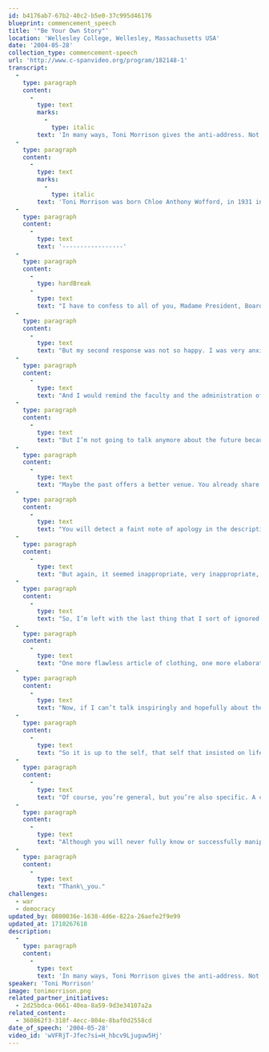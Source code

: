 ```yaml
---
id: b4176ab7-67b2-40c2-b5e0-37c995d46176
blueprint: commencement_speech
title: '"Be Your Own Story"'
location: 'Wellesley College, Wellesley, Massachusetts USA'
date: '2004-05-28'
collection_type: commencement-speech
url: 'http://www.c-spanvideo.org/program/182148-1'
transcript:
  -
    type: paragraph
    content:
      -
        type: text
        marks:
          -
            type: italic
        text: 'In many ways, Toni Morrison gives the anti-address. Not only does she dispense with the clichés and platitudes we hear in 98% of commencement addresses, but she tells us why they are entirely inappropriate for the occasion. The future is not yours; the past is ever-changing; if you need someone else to tell you what to do about the catastrophe of the present, then this education was in vain; these are not the best years of your life. She inspires us in a way that those standard commencement addresses never could. She is respectful of the individuality of the next generation, refreshingly honest about the mess the world is in, but optimistic about the individuals setting out. Her address reminds us that only when we question what is expected of us, only when we are willing to throw that away and act from our own hearts, only then do we create true beauty; only then can we inspire others and begin to change the world.'
  -
    type: paragraph
    content:
      -
        type: text
        marks:
          -
            type: italic
        text: 'Toni Morrison was born Chloe Anthony Wofford, in 1931 in Lorain (Ohio), the second of four children in a black working-class family. She displayed an early interest in literature and studied humanities at Howard and Cornell Universities, followed by an academic career at Texas Southern University, Howard University, Yale, and since 1989, a chair at Princeton University. She has also worked as an editor for Random House, a critic, and given numerous public lectures, specializing in African-American literature. She made her debut as a novelist in 1970, soon gaining the attention of both critics and a wider audience for her epic power, unerring ear for dialogue, and her poetically-charged and richly-expressive depictions of Black America. A member since 1981 of the American Academy of Arts and Letters, she has been awarded a number of literary distinctions, among them the Pulitzer Prize in 1988 and the Nobel Prize in Literature in 1993.'
  -
    type: paragraph
    content:
      -
        type: text
        text: '-----------------'
  -
    type: paragraph
    content:
      -
        type: hardBreak
      -
        type: text
        text: "I have to confess to all of you, Madame President, Board of Trustees, members of the faculty, relatives, friends, students. I have had some conflicted feelings about accepting this invitation to deliver the Commencement Address to Wellesley’s Class of 2004. My initial response, of course, was glee, a very strong sense of pleasure at, you know, participating personally and formally in the rites of an institution with this reputation: 125 years of history in women’s education, an enviable rostrum of graduates, its commitment sustained over the years in making a difference in the world, and its successful resistance to challenges that women’s colleges have faced from the beginning and throughout the years. An extraordinary record-and I was delighted to be asked to participate and return to this\_campus."
  -
    type: paragraph
    content:
      -
        type: text
        text: "But my second response was not so happy. I was very anxious about having to figure out something to say to this particular class at this particular time, because I was really troubled by what could be honestly said in 2004 to over 500 elegantly educated women, or to relatives and friends who are relieved at this moment, but hopeful as well as apprehensive. And to a college faculty and administration dedicated to leadership and knowledgeable about what that entails. Well, of course, I could be sure of the relatives and the friends, just tell them that youth is always insulting because it manages generation after generation not only to survive and replace us, but to triumph over us\_completely."
  -
    type: paragraph
    content:
      -
        type: text
        text: "And I would remind the faculty and the administration of what each knows: that the work they do takes second place to nothing, nothing at all, and that theirs is a first order profession. Now, of course to the graduates I could make reference to things appropriate to your situations–the future, the past, the present, but most of all happiness. Regarding the future, I would have to rest my case on some bromide, like the future is yours for the taking. Or, that it’s whatever you make of it. But the fact is it is not yours for the taking. And it is not whatever you make of it. The future is also what other people make of it, how other people will participate in it and impinge on your experience of\_it."
  -
    type: paragraph
    content:
      -
        type: text
        text: "But I’m not going to talk anymore about the future because I’m hesitant to describe or predict because I’m not even certain that it exists. That is to say, I’m not certain that somehow, perhaps, a burgeoning ménage a trois of political interests, corporate interests and military interests will not prevail and literally annihilate an inhabitable, humane future. Because I don’t think we can any longer rely on separation of powers, free speech, religious tolerance or unchallengeable civil liberties as a matter of course. That is, not while finite humans in the flux of time make decisions of infinite damage. Not while finite humans make infinite claims of virtue and unassailable power that are beyond their competence, if not their reach. So, no happy talk about the\_future."
  -
    type: paragraph
    content:
      -
        type: text
        text: "Maybe the past offers a better venue. You already share an old tradition of an uncompromisingly intellectual women’s college, and that past and that tradition is important to both understand and preserve. It’s worthy of reverence and transmission. You’ve already learned some strategies for appraising the historical and economical and cultural past that you have inherited. But this is not a speech focusing on the splendor of the national past that you are also\_inheriting."
  -
    type: paragraph
    content:
      -
        type: text
        text: "You will detect a faint note of apology in the descriptions of this bequest, a kind of sorrow that accompanies it, because it’s not good enough for you. Because the past is already in debt to the mismanaged present. And besides, contrary to what you may have heard or learned, the past is not done and it is not over, it’s still in process, which is another way of saying that when it’s critiqued, analyzed, it yields new information about itself. The past is already changing as it is being reexamined, as it is being listened to for deeper resonances. Actually it can be more liberating than any imagined future if you are willing to identify its evasions, its distortions, its lies, and are willing to unleash its\_secrets."
  -
    type: paragraph
    content:
      -
        type: text
        text: "But again, it seemed inappropriate, very inappropriate, for me to delve into a past for people who are in the process of making one, forging their own, so I consider this focusing on your responsibility as graduates-graduates of this institution and citizens of the world-and to tell you once again, repeat to you the admonition, a sort of a wish, that you go out and save the world. That is to suggest to you that with energy and right thinking you can certainly improve, certainly you might even rescue it. Now that’s a heavy burden to be placed on one generation by a member of another generation because it’s a responsibility we ought to share, not save the world, but simply to love it, meaning don’t hurt it, it’s already beaten and scoured and gasping for breath. Don’t hurt it or enable others who do and will. Know and identify the predators waving flags made of dollar bills. They will say anything, promise anything, do everything to turn the planet into a casino where only the house cards can win-little people with finite lives love to play games with the infinite. But I thought better of that, selecting your responsibilities for you. If I did that, I would assume your education had been in vain and that you were incapable of deciding for yourself what your responsibilities should\_be."
  -
    type: paragraph
    content:
      -
        type: text
        text: "So, I’m left with the last thing that I sort of ignored as a topic. Happiness. I’m sure you have been told that this is the best time of your life. It may be. But if it’s true that this is the best time of your life, if you have already lived or are now living at this age the best years, or if the next few turn out to be the best, then you have my condolences. Because you’ll want to remain here, stuck in these so-called best years, never maturing, wanting only to look, to feel and be the adolescent that whole industries are devoted to forcing you to\_remain."
  -
    type: paragraph
    content:
      -
        type: text
        text: "One more flawless article of clothing, one more elaborate toy, the truly perfect diet, the harmless but necessary drug, the almost final elective surgery, the ultimate cosmetic-all designed to maintain hunger for stasis. While children are being eroticized into adults, adults are being exoticized into eternal juvenilia. I know that happiness has been the real, if covert, target of your labors here, your choices of companions, of the profession that you will enter. You deserve it and I want you to gain it, everybody should. But if that’s all you have on your mind, then you do have my sympathy, and if these are indeed the best years of your life, you do have my condolences because there is nothing, believe me, more satisfying, more gratifying than true adulthood. The adulthood that is the span of life before you. The process of becoming one is not inevitable. Its achievement is a difficult beauty, an intensely hard won glory, which commercial forces and cultural vapidity should not be permitted to deprive you\_of."
  -
    type: paragraph
    content:
      -
        type: text
        text: "Now, if I can’t talk inspiringly and hopefully about the future or the past or the present and your responsibility to the present or happiness, you might be wondering why I showed up. If things are that dour, that tentative, you might ask yourself, what’s this got to do with me? What about my life? I didn’t ask to be born, as they say. I beg to differ with you. Yes, you did! In fact, you insisted upon it. It’s too easy, you know, too ordinary, too common to not be born. So your presence here on Earth is a very large part your\_doing."
  -
    type: paragraph
    content:
      -
        type: text
        text: "So it is up to the self, that self that insisted on life that I want to speak to now-candidly-and tell you the truth that I have not really been clearheaded about, the world I have described to you, the one you are inheriting. All my ruminations about the future, the past, responsibility, happiness are really about my generation, not yours. My generation’s profligacy, my generation’s heedlessness and denial, its frail ego that required endless draughts of power juice and repeated images of weakness in others in order to prop up our own illusion of strength, more and more self congratulation while we sell you more and more games and images of death as entertainment. In short, the palm I was reading wasn’t yours, it was the splayed hand of my own generation and I know no generation has a complete grip on the imagination and work of the next one, not mine and not your parents’, not if you refuse to let it be so. You don’t have to accept those media labels. You need not settle for any defining category. You don’t have to be merely a taxpayer or a red state or a blue state or a consumer or a minority or a\_majority."
  -
    type: paragraph
    content:
      -
        type: text
        text: "Of course, you’re general, but you’re also specific. A citizen and a person, and the person you are is like nobody else on the planet. Nobody has the exact memory that you have. What is now known is not all what you are capable of knowing. You are your own stories and therefore free to imagine and experience what it means to be human without wealth. What it feels like to be human without domination over others, without reckless arrogance, without fear of others unlike you, without rotating, rehearsing and reinventing the hatreds you learned in the sandbox. And although you don’t have complete control over the narrative (no author does, I can tell you), you could nevertheless create\_it."
  -
    type: paragraph
    content:
      -
        type: text
        text: "Although you will never fully know or successfully manipulate the characters who surface or disrupt your plot, you can respect the ones who do by paying them close attention and doing them justice. The theme you choose may change or simply elude you, but being your own story means you can always choose the tone. It also means that you can invent the language to say who you are and what you mean. But then, I am a teller of stories and therefore an optimist, a believer in the ethical bend of the human heart, a believer in the mind’s disgust with fraud and its appetite for truth, a believer in the ferocity of beauty. So, from my point of view, which is that of a storyteller, I see your life as already artful, waiting, just waiting and ready for you to make it\_art."
  -
    type: paragraph
    content:
      -
        type: text
        text: "Thank\_you."
challenges:
  - war
  - democracy
updated_by: 0800036e-1638-4d6e-822a-26aefe2f9e99
updated_at: 1710267618
description:
  -
    type: paragraph
    content:
      -
        type: text
        text: 'In many ways, Toni Morrison gives the anti-address. Not only does she dispense with the clichés and platitudes we hear in 98% of commencement addresses, but she tells us why they are entirely inappropriate for the occasion. The future is not yours; the past is ever-changing; if you need someone else to tell you what to do about the catastrophe of the present, then this education was in vain; these are not the best years of your life.'
speaker: 'Toni Morrison'
image: tonimorrison.png
related_partner_initiatives:
  - 2d25bdca-0661-40ea-8a59-9d3e34107a2a
related_content:
  - 360862f3-318f-4ecc-804e-8baf0d2558cd
date_of_speech: '2004-05-28'
video_id: 'wVFRjT-Jfec?si=H_hbcv9Ljuguw5Hj'
---
```

